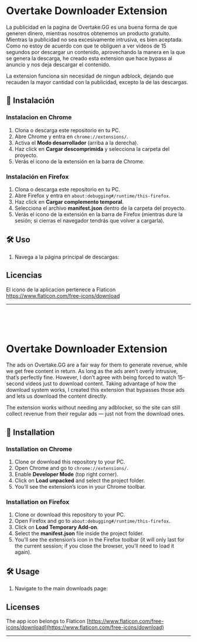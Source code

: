 # Overtake Downloader Extension

La publicidad en la pagina de Overtake.GG es una buena forma de que generen dinero, mientras nosotros obtenemos un producto gratuito. Mientras la publicidad no sea excesivamente intrusiva, es bien aceptada. Como no estoy de acuerdo con que te obliguen a ver videos de 15 segundos por descargar un contenido, aprovechando la manera en la que se genera la descarga, he creado esta extension que hace bypass al anuncio y nos deja descargar el contenido.

La extension funciona sin necesidad de ningun adblock, dejando que recauden la mayor cantidad con la publicidad, excepto la de las descargas.

## 🚀 Instalación

### Instalacion en Chrome

1. Clona o descarga este repositorio en tu PC.
2. Abre Chrome y entra en `chrome://extensions/`.
3. Activa el **Modo desarrollador** (arriba a la derecha).
4. Haz click en **Cargar descomprimida** y selecciona la carpeta del proyecto.
5. Verás el icono de la extensión en la barra de Chrome.

### Instalación en Firefox

1. Clona o descarga este repositorio en tu PC.
2. Abre Firefox y entra en `about:debugging#/runtime/this-firefox`.
3. Haz click en **Cargar complemento temporal**.
4. Selecciona el archivo **manifest.json** dentro de la carpeta del proyecto.
5. Verás el icono de la extensión en la barra de Firefox (mientras dure la sesión; si cierras el navegador tendrás que volver a cargarla).


## 🛠️ Uso

1. Navega a la página principal de descargas:  

## Licencias

El icono de la aplicacion pertenece a Flaticon
https://www.flaticon.com/free-icons/download

***
<br>
<br>
<br>


# Overtake Downloader Extension

The ads on Overtake.GG are a fair way for them to generate revenue, while we get free content in return. As long as the ads aren’t overly intrusive, that’s perfectly fine. However, I don’t agree with being forced to watch 15-second videos just to download content. Taking advantage of how the download system works, I created this extension that bypasses those ads and lets us download the content directly.

The extension works without needing any adblocker, so the site can still collect revenue from their regular ads — just not from the download ones.

## 🚀 Installation

### Installation on Chrome

1. Clone or download this repository to your PC.
2. Open Chrome and go to `chrome://extensions/`.
3. Enable **Developer Mode** (top right corner).
4. Click on **Load unpacked** and select the project folder.
5. You’ll see the extension’s icon in your Chrome toolbar.


### Installation on Firefox

1. Clone or download this repository to your PC.
2. Open Firefox and go to `about:debugging#/runtime/this-firefox`.
3. Click on **Load Temporary Add-on**.
4. Select the **manifest.json** file inside the project folder.
5. You’ll see the extension’s icon in the Firefox toolbar (it will only last for the current session; if you close the browser, you’ll need to load it again).


## 🛠️ Usage

1. Navigate to the main downloads page:

## Licenses

The app icon belongs to Flaticon
[https://www.flaticon.com/free-icons/download](https://www.flaticon.com/free-icons/download)

---